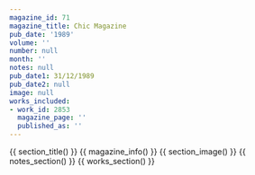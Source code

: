 ```yaml
---
magazine_id: 71
magazine_title: Chic Magazine
pub_date: '1989'
volume: ''
number: null
month: ''
notes: null
pub_date1: 31/12/1989
pub_date2: null
image: null
works_included:
- work_id: 2853
  magazine_page: ''
  published_as: ''
---
```


{{ section_title() }}
{{ magazine_info() }}
{{ section_image() }}
{{ notes_section() }}
{{ works_section() }}
